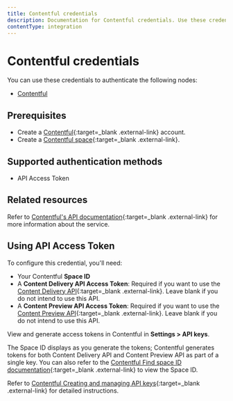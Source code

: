 ```yaml
---
title: Contentful credentials
description: Documentation for Contentful credentials. Use these credentials to authenticate Contentful in n8n, a workflow automation platform.
contentType: integration
---
```


# Contentful credentials

You can use these credentials to authenticate the following nodes:

- [Contentful](/integrations/builtin/app-nodes/n8n-nodes-base.contentful/)

## Prerequisites

- Create a [Contentful](https://www.contentful.com/){:target=_blank .external-link} account.
- Create a [Contentful space](https://www.contentful.com/help/contentful-101/#step-2-create-a-space){:target=_blank .external-link}.

## Supported authentication methods

- API Access Token

## Related resources

Refer to [Contentful's API documentation](https://www.contentful.com/developers/docs/references/){:target=_blank .external-link} for more information about the service.

## Using API Access Token

To configure this credential, you'll need:

- Your Contentful **Space ID**
- A **Content Delivery API Access Token**: Required if you want to use the [Content Delivery API](https://www.contentful.com/developers/docs/references/content-delivery-api/){:target=_blank .external-link}. Leave blank if you do not intend to use this API.
- A **Content Preview API Access Token**: Required if you want to use the [Content Preview API](https://www.contentful.com/developers/docs/references/content-preview-api/){:target=_blank .external-link}. Leave blank if you do not intend to use this API.

View and generate access tokens in Contentful in **Settings > API keys**.

The Space ID displays as you generate the tokens; Contentful generates tokens for both Content Delivery API and Content Preview API as part of a single key. You can also refer to the [Contentful Find space ID documentation](https://www.contentful.com/help/find-space-id/){:target=_blank .external-link} to view the Space ID.

Refer to [Contentful Creating and managing API keys](https://training.contentful.com/student/activity/1050378-creating-and-managing-api-keys){:target=_blank .external-link} for detailed instructions.

